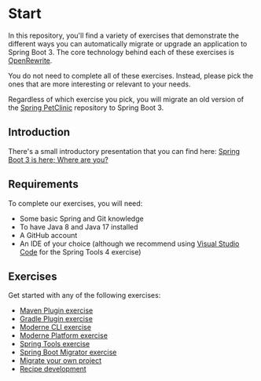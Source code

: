 # Start

In this repository, you'll find a variety of exercises that demonstrate the different ways you can automatically
migrate or upgrade an application to Spring Boot 3. The core technology behind each of these exercises
is [OpenRewrite](https://github.com/openrewrite/rewrite).

You do not need to complete all of these exercises. Instead, please pick the ones that are more interesting or relevant
to your needs.

Regardless of which exercise you pick, you will migrate an old version of
the [Spring PetClinic](https://github.com/spring-projects/spring-petclinic/)
repository to Spring Boot 3.

## Introduction

There's a small introductory presentation that you can find here:
[Spring Boot 3 is here; Where are you?](https://docs.google.com/presentation/d/1JZYjOfnmFX3l2q1wrOPpcGLba-kwmA_gbuX5V_2lZNg/edit?usp=sharing)

## Requirements

To complete our exercises, you will need:

* Some basic Spring and Git knowledge
* To have Java 8 and Java 17 installed
* A GitHub account
* An IDE of your choice (although we recommend using [Visual Studio Code](https://code.visualstudio.com/) for the Spring
  Tools 4 exercise)

## Exercises

Get started with any of the following exercises:

* [Maven Plugin exercise](docs/maven-plugin)
* [Gradle Plugin exercise](docs/gradle-plugin)
* [Moderne CLI exercise](docs/moderne-cli)
* [Moderne Platform exercise](docs/moderne-platform)
* [Spring Tools exercise](docs/spring-tools)
* [Spring Boot Migrator exercise](docs/spring-boot-migrator)
* [Migrate your own project](docs/migrate-your-own-project)
* [Recipe development](docs/recipe-development)
